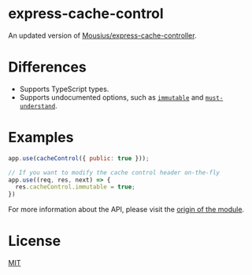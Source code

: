 # express-cache-control
An updated version of [Mousius/express-cache-controller](https://github.com/Mousius/express-cache-controller).

# Differences
- Supports TypeScript types.
- Supports undocumented options, such as [`immutable`](https://developer.mozilla.org/en-US/docs/Web/HTTP/Reference/Headers/Cache-Control#immutable) and [`must-understand`](https://developer.mozilla.org/en-US/docs/Web/HTTP/Reference/Headers/Cache-Control#must-understand).

# Examples
```js
app.use(cacheControl({ public: true }));

// If you want to modify the cache control header on-the-fly
app.use((req, res, next) => {
  res.cacheControl.immutable = true;
})
```

For more information about the API, please visit the [origin of the module](https://github.com/Mousius/express-cache-controller#options).

# License
[MIT](LICENSE)